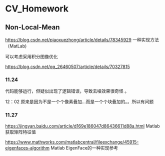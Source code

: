 # CV_Homework

 ## Non-Local-Mean

https://blog.csdn.net/piaoxuezhong/article/details/78345929 一种实现方法（MatLab)

可以考虑采用积分图像优化

https://blog.csdn.net/qq_26460507/article/details/70327815



### 11.24

 代码能够运行，但疑似出现了逻辑错误，导致去噪效果很奇怪 。

 12：02 原来是因为不是一个个像素叠加...而是一个个块叠加的。。所以有问题

 



### 11.27

https://jingyan.baidu.com/article/d169e186047d86436611d88a.html Matlab获取矩阵特征值



https://www.mathworks.com/matlabcentral/fileexchange/45915-eigenfaces-algorithm Matlab EigenFace的一种实现参考

